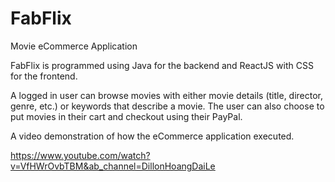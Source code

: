 # FabFlix
 Movie eCommerce Application
 
 FabFlix is programmed using Java for the backend and ReactJS with CSS for the frontend. 
 
 A logged in user can browse movies with either movie details (title, director, genre, etc.) or keywords that describe a movie. The user can also choose to put movies in their cart and checkout using their PayPal. 
 
 A video demonstration of how the eCommerce application executed.

https://www.youtube.com/watch?v=VfHWrOvbTBM&ab_channel=DillonHoangDaiLe
 
 
